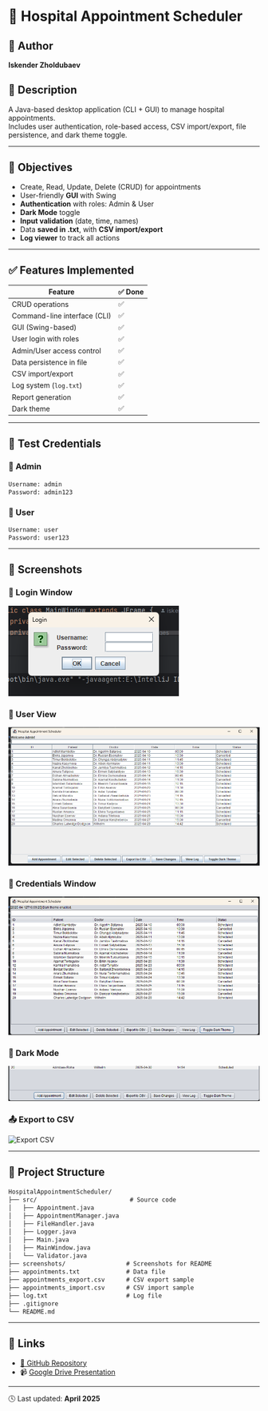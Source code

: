 # 🏥 Hospital Appointment Scheduler

## 👤 Author
**Iskender Zholdubaev**

## 📄 Description
A Java-based desktop application (CLI + GUI) to manage hospital appointments.  
Includes user authentication, role-based access, CSV import/export, file persistence, and dark theme toggle.

---

## 🎯 Objectives
- Create, Read, Update, Delete (CRUD) for appointments
- User-friendly **GUI** with Swing
- **Authentication** with roles: Admin & User
- **Dark Mode** toggle
- **Input validation** (date, time, names)
- Data **saved in .txt**, with **CSV import/export**
- **Log viewer** to track all actions

---

## ✅ Features Implemented

| Feature                            | ✅ Done |
|-----------------------------------|--------|
| CRUD operations                   | ✅      |
| Command-line interface (CLI)      | ✅      |
| GUI (Swing-based)                 | ✅      |
| User login with roles             | ✅      |
| Admin/User access control         | ✅      |
| Data persistence in file          | ✅      |
| CSV import/export                 | ✅      |
| Log system (`log.txt`)            | ✅      |
| Report generation                 | ✅      |
| Dark theme                        | ✅      |

---

## 🧪 Test Credentials

### 👑 Admin
```
Username: admin
Password: admin123
```

### 👤 User
```
Username: user
Password: user123
```

---

## 📸 Screenshots

### 🔐 Login Window
![Login](screenshots/Снимок%20экрана%202025-04-12%20170906.png)

### 👤 User View
![User View](screenshots/Снимок%20экрана%202025-04-12%20170925.png)

### 🔑 Credentials Window
![Credentials](screenshots/Снимок%20экрана%202025-04-12%20170932.png)

### 🌙 Dark Mode
![Dark Mode](screenshots/Снимок%20экрана%202025-04-12%20171141.png)

### 📤 Export to CSV
![Export CSV](screenshots/Снимок%20экрана%202025-04-12%20180134.png)

---

## 📁 Project Structure

```
HospitalAppointmentScheduler/
├── src/                          # Source code
│   ├── Appointment.java
│   ├── AppointmentManager.java
│   ├── FileHandler.java
│   ├── Logger.java
│   ├── Main.java
│   ├── MainWindow.java
│   └── Validator.java
├── screenshots/                 # Screenshots for README
├── appointments.txt             # Data file
├── appointments_export.csv      # CSV export sample
├── appointments_import.csv      # CSV import sample
├── log.txt                      # Log file
├── .gitignore
└── README.md
```

---

## 🔗 Links

- [🔗 GitHub Repository](https://github.com/0mnitrix/HospitalAppointmentScheduler)
- 📹 [Google Drive Presentation](https://drive.google.com/drive/folders/1ciLjz2-xBEiJhhBZUd3ROonH-nVWm2F0?usp=drive_link)

---

🕓 Last updated: **April 2025**

